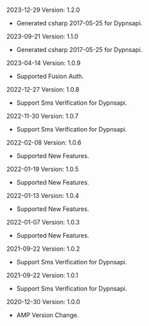 2023-12-29 Version: 1.2.0
- Generated csharp 2017-05-25 for Dypnsapi.

2023-09-21 Version: 1.1.0
- Generated csharp 2017-05-25 for Dypnsapi.

2023-04-14 Version: 1.0.9
- Supported Fusion Auth.

2022-12-27 Version: 1.0.8
- Support Sms Verification for Dypnsapi.

2022-11-30 Version: 1.0.7
- Support Sms Verification for Dypnsapi.

2022-02-08 Version: 1.0.6
- Supported New Features.

2022-01-19 Version: 1.0.5
- Supported New Features.

2022-01-13 Version: 1.0.4
- Supported New Features.

2022-01-07 Version: 1.0.3
- Supported New Features.

2021-09-22 Version: 1.0.2
- Support Sms Verification for Dypnsapi.

2021-09-22 Version: 1.0.1
- Support Sms Verification for Dypnsapi.

2020-12-30 Version: 1.0.0
- AMP Version Change.

